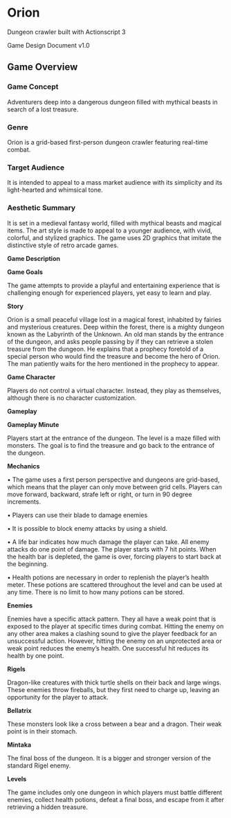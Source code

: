 # Orion
Dungeon crawler built with Actionscript 3
 
Game Design Document v1.0

## **Game Overview**

### **Game Concept**

Adventurers deep into a dangerous dungeon filled with mythical beasts in search of a lost treasure.

### **Genre**

Orion is a grid-based first-person dungeon crawler featuring real-time combat. 

### **Target Audience**

It is intended to appeal to a mass market audience with its simplicity and its light-hearted and whimsical tone.

### **Aesthetic Summary**

It is set in a medieval fantasy world, filled with mythical beasts and magical items. The art style is made to appeal to a younger audience, with vivid, colorful, and stylized graphics. The game uses 2D graphics that imitate the distinctive style of retro arcade games.

**Game Description**

**Game Goals**

The game attempts to provide a playful and entertaining experience that is challenging enough for experienced players, yet easy to learn and play. 

   **Story**

Orion is a small peaceful village lost in a magical forest, inhabited by fairies and mysterious creatures. Deep within the forest, there is a mighty dungeon known as the Labyrinth of the Unknown. An old man stands by the entrance of the dungeon, and asks people passing by if they can retrieve a stolen treasure from the dungeon. He explains that a prophecy foretold of a special person who would find the treasure and become the hero of Orion. The man patiently waits for the hero mentioned in the prophecy to appear.

   **Game Character**

Players do not control a virtual character. Instead, they play as themselves, although there is no character customization.

**Gameplay**

   **Gameplay Minute**

Players start at the entrance of the dungeon. The level is a maze filled with monsters. The goal is to find the treasure and go back to the entrance of the dungeon. 

   **Mechanics**

•	The game uses a first person perspective and dungeons are grid-based, which means that the player can only move between grid cells. Players can move forward, backward, strafe left or right, or turn in 90 degree increments.

•	Players can use their blade to damage enemies

•	It is possible to block enemy attacks by using a shield.

•	A life bar indicates how much damage the player can take. All enemy attacks do one point of damage. The player starts with 7 hit points. When the health bar is depleted, the game is over, forcing players to start back at the beginning.

•	Health potions are necessary in order to replenish the player’s health meter. These potions are scattered throughout the level and can be used at any time. There is no limit to how many potions can be stored.

**Enemies**

Enemies have a specific attack pattern. They all have a weak point that is exposed to the player at specific times during combat. Hitting the enemy on any other area makes a clashing sound to give the player feedback for an unsuccessful action. However, hitting the enemy on an unprotected area or weak point reduces the enemy’s health. One successful hit reduces its health by one point. 

  **Rigels**

Dragon-like creatures with thick turtle shells on their back and large wings. These enemies throw fireballs, but they first need to charge up, leaving an opportunity for the player to attack. 

  **Bellatrix**

These monsters look like a cross between a bear and a dragon. Their weak point is in their stomach.

  **Mintaka**

The final boss of the dungeon. It is a bigger and stronger version of the standard Rigel enemy.

  **Levels**

The game includes only one dungeon in which players must battle different enemies, collect health potions, defeat a final boss, and escape from it after retrieving a hidden treasure.
